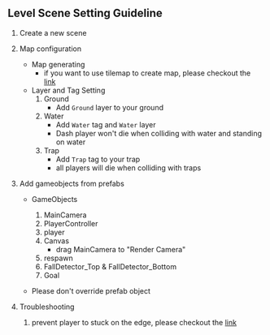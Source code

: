 ## Level Scene Setting Guideline

1. Create a new scene
2. Map configuration
   - Map generating
     - if you want to use tilemap to create map, please checkout the [link](https://youtu.be/QkbGr1rAya8)
   - Layer and Tag Setting
     1. Ground
        - Add `Ground` layer to your ground
     2. Water
        - Add `Water` tag and `Water` layer
        - Dash player won't die when colliding with water and standing on water
     3. Trap
        - Add `Trap` tag to your trap
        - all players will die when colliding with traps
3. Add gameobjects from prefabs

   - GameObjects

      1. MainCamera
      2. PlayerController
      3. player
      4. Canvas
         - drag MainCamera to "Render Camera"
      5. respawn
      6. FallDetector_Top & FallDetector_Bottom
      7. Goal

   - Please don't override prefab object

4. Troubleshooting
   1. prevent player to stuck on the edge, please checkout the [link](https://youtu.be/LEUhxe9vUOM)
